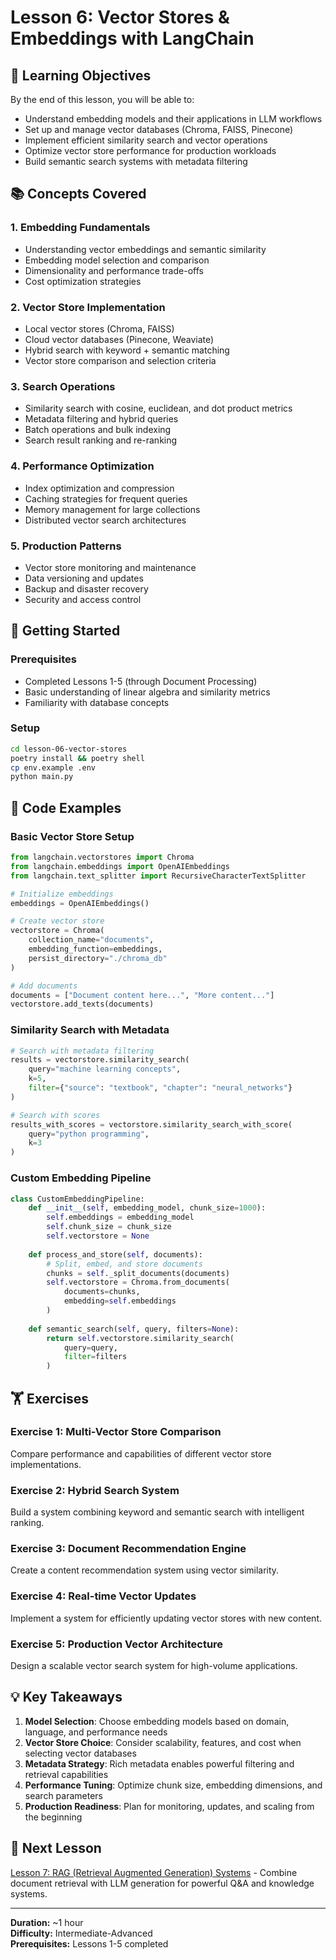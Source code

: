# Lesson 6: Vector Stores & Embeddings with LangChain

## 🎯 Learning Objectives

By the end of this lesson, you will be able to:
- Understand embedding models and their applications in LLM workflows
- Set up and manage vector databases (Chroma, FAISS, Pinecone)
- Implement efficient similarity search and vector operations
- Optimize vector store performance for production workloads
- Build semantic search systems with metadata filtering

## 📚 Concepts Covered

### 1. Embedding Fundamentals
- Understanding vector embeddings and semantic similarity
- Embedding model selection and comparison
- Dimensionality and performance trade-offs
- Cost optimization strategies

### 2. Vector Store Implementation
- Local vector stores (Chroma, FAISS)
- Cloud vector databases (Pinecone, Weaviate)
- Hybrid search with keyword + semantic matching
- Vector store comparison and selection criteria

### 3. Search Operations
- Similarity search with cosine, euclidean, and dot product metrics
- Metadata filtering and hybrid queries
- Batch operations and bulk indexing
- Search result ranking and re-ranking

### 4. Performance Optimization
- Index optimization and compression
- Caching strategies for frequent queries
- Memory management for large collections
- Distributed vector search architectures

### 5. Production Patterns
- Vector store monitoring and maintenance
- Data versioning and updates
- Backup and disaster recovery
- Security and access control

## 🚀 Getting Started

### Prerequisites
- Completed Lessons 1-5 (through Document Processing)
- Basic understanding of linear algebra and similarity metrics
- Familiarity with database concepts

### Setup
```bash
cd lesson-06-vector-stores
poetry install && poetry shell
cp env.example .env
python main.py
```

## 📝 Code Examples

### Basic Vector Store Setup
```python
from langchain.vectorstores import Chroma
from langchain.embeddings import OpenAIEmbeddings
from langchain.text_splitter import RecursiveCharacterTextSplitter

# Initialize embeddings
embeddings = OpenAIEmbeddings()

# Create vector store
vectorstore = Chroma(
    collection_name="documents",
    embedding_function=embeddings,
    persist_directory="./chroma_db"
)

# Add documents
documents = ["Document content here...", "More content..."]
vectorstore.add_texts(documents)
```

### Similarity Search with Metadata
```python
# Search with metadata filtering
results = vectorstore.similarity_search(
    query="machine learning concepts",
    k=5,
    filter={"source": "textbook", "chapter": "neural_networks"}
)

# Search with scores
results_with_scores = vectorstore.similarity_search_with_score(
    query="python programming",
    k=3
)
```

### Custom Embedding Pipeline
```python
class CustomEmbeddingPipeline:
    def __init__(self, embedding_model, chunk_size=1000):
        self.embeddings = embedding_model
        self.chunk_size = chunk_size
        self.vectorstore = None
    
    def process_and_store(self, documents):
        # Split, embed, and store documents
        chunks = self._split_documents(documents)
        self.vectorstore = Chroma.from_documents(
            documents=chunks,
            embedding=self.embeddings
        )
    
    def semantic_search(self, query, filters=None):
        return self.vectorstore.similarity_search(
            query=query,
            filter=filters
        )
```

## 🏋️ Exercises

### Exercise 1: Multi-Vector Store Comparison
Compare performance and capabilities of different vector store implementations.

### Exercise 2: Hybrid Search System
Build a system combining keyword and semantic search with intelligent ranking.

### Exercise 3: Document Recommendation Engine
Create a content recommendation system using vector similarity.

### Exercise 4: Real-time Vector Updates
Implement a system for efficiently updating vector stores with new content.

### Exercise 5: Production Vector Architecture
Design a scalable vector search system for high-volume applications.

## 💡 Key Takeaways

1. **Model Selection**: Choose embedding models based on domain, language, and performance needs
2. **Vector Store Choice**: Consider scalability, features, and cost when selecting vector databases
3. **Metadata Strategy**: Rich metadata enables powerful filtering and retrieval capabilities
4. **Performance Tuning**: Optimize chunk size, embedding dimensions, and search parameters
5. **Production Readiness**: Plan for monitoring, updates, and scaling from the beginning

## 🔗 Next Lesson

[Lesson 7: RAG (Retrieval Augmented Generation) Systems](../lesson-07-rag-systems/) - Combine document retrieval with LLM generation for powerful Q&A and knowledge systems.

---

**Duration:** ~1 hour  
**Difficulty:** Intermediate-Advanced  
**Prerequisites:** Lessons 1-5 completed 